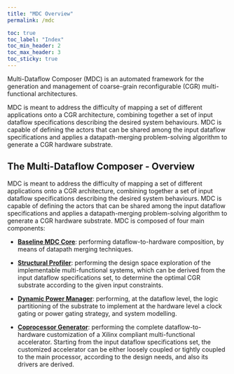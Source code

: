 ```yaml
---
title: "MDC Overview"
permalink: /mdc

toc: true
toc_label: "Index"
toc_min_header: 2
toc_max_header: 3
toc_sticky: true
---
```


Multi-Dataflow Composer (MDC) is an automated framework for the generation and management of coarse-grain reconfigurable (CGR) multi-functional architectures. 

MDC is meant to address the difficulty of mapping a set of different applications onto a CGR architecture, combining together a set of input dataflow specifications describing the desired system behaviours. MDC is capable of defining the actors that can be shared among the input dataflow specifications and applies a datapath-merging problem-solving algorithm to generate a CGR hardware substrate.

## The Multi-Dataflow Composer - Overview

MDC is meant to address the difficulty of mapping a set of different applications onto a CGR architecture, combining together a set of input dataflow specifications describing the desired system behaviours. MDC is capable of defining the actors that can be shared among the input dataflow specifications and applies a datapath-merging problem-solving algorithm to generate a CGR hardware substrate. MDC is composed of four main components: 


* **[Baseline MDC Core](/mdc/baseline)**: performing dataflow-to-hardware composition, by means of datapath merging techniques. 

* **[Structural Profiler](/mdc/profiler)**: performing the design space exploration of the implementable multi-functional systems, which can be derived from the input dataflow specifications set, to determine the optimal CGR substrate according to the given input constraints.

* **[Dynamic Power Manager](/mdc/powermanager)**: performing, at the dataflow level, the logic partitioning of the substrate to implement at the hardware level a clock gating or power gating strategy, and system modelling.

* **[Coprocessor Generator](/mdc/coprocessorgenerator)**: performing the complete dataflow-to-hardware customization of a Xilinx compliant multi-functional accelerator. Starting from the input dataflow specifications set, the customized accelerator can be either loosely coupled or tightly coupled to the main processor, according to the design needs, and also its drivers are derived.


